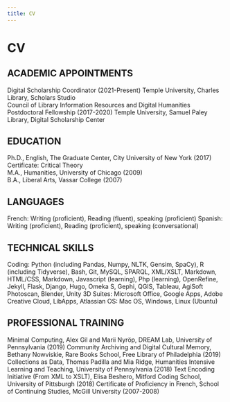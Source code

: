 ```yaml
---
title: CV
---
```

# CV


## ACADEMIC APPOINTMENTS				   					
Digital Scholarship Coordinator (2021-Present)
	Temple University, Charles Library, Scholars Studio  
Council of Library Information Resources and Digital Humanities Postdoctoral Fellowship (2017-2020)
	Temple University, Samuel Paley Library, Digital Scholarship Center  

## EDUCATION												
Ph.D., English, The Graduate Center, City University of New York (2017)
	Certificate: Critical Theory  
M.A., Humanities, University of Chicago (2009)  		
B.A., Liberal Arts, Vassar College (2007)  

## LANGUAGES											
French: 	Writing (proficient), Reading (fluent), speaking (proficient)
Spanish:	Writing (proficient), Reading (proficient), speaking (conversational)

## TECHNICAL SKILLS 										 
Coding:     Python (including Pandas, Numpy, NLTK, Gensim, SpaCy), R (including Tidyverse), Bash, Git, MySQL, SPARQL, XML/XSLT, Markdown, HTML/CSS, Markdown, Javascript (learning), Php (learning), OpenRefine, Jekyll, Flask, Django, Hugo, Omeka S, Gephi, QGIS, Tableau, AgiSoft Photoscan, Blender, Unity 3D
Suites:       Microsoft Office, Google Apps, Adobe Creative Cloud, LibApps, Atlassian
OS:            Mac OS, Windows, Linux (Ubuntu)

## PROFESSIONAL TRAINING									
Minimal Computing, Alex Gil and Marii Nyröp, DREAM Lab, University of Pennsylvania (2019)
Community Archiving and Digital Cultural Memory, Bethany Nowviskie, Rare Books School, Free
Library of Philadelphia (2019)
Collections as Data, Thomas Padilla and Mia Ridge, Humanities Intensive Learning and Teaching,
University of Pennsylvania (2018)
Text Encoding Initiative (From XML to XSLT), Elisa Beshero, Mitford Coding School, University of
Pittsburgh (2018)
Certificate of Proficiency in French, School of Continuing Studies, McGill University (2007-2008)


